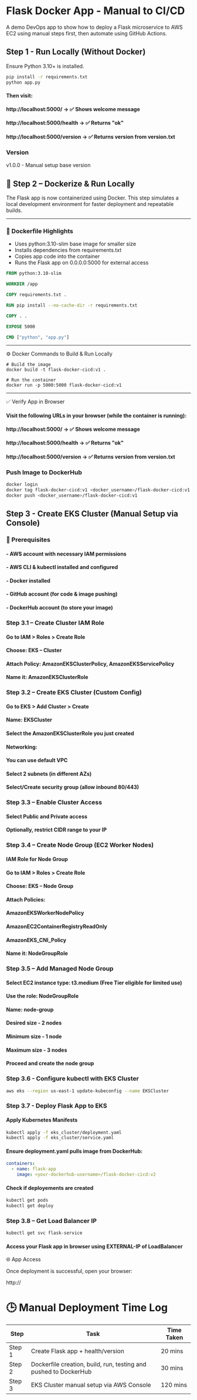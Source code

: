 # Flask Docker App - Manual to CI/CD
A demo DevOps app to show how to deploy a Flask microservice to AWS EC2 using manual steps first, then automate using GitHub Actions.

## Step 1 - Run Locally (Without Docker)
Ensure Python 3.10+ is installed.
```bash
pip install -r requirements.txt
python app.py
```
#### Then visit:
#### http://localhost:5000/ → ✅ Shows welcome message

#### http://localhost:5000/health → ✅ Returns "ok"

#### http://localhost:5000/version → ✅ Returns version from version.txt

### Version
v1.0.0 - Manual setup base version

## 🐳 Step 2 – Dockerize & Run Locally

The Flask app is now containerized using Docker. This step simulates a local development environment for faster deployment and repeatable builds.

---

### 📁 Dockerfile Highlights

- Uses python:3.10-slim base image for smaller size
- Installs dependencies from requirements.txt
- Copies app code into the container
- Runs the Flask app on 0.0.0.0:5000 for external access

```Dockerfile
FROM python:3.10-slim

WORKDIR /app

COPY requirements.txt .

RUN pip install --no-cache-dir -r requirements.txt

COPY . .

EXPOSE 5000

CMD ["python", "app.py"]
```

---

⚙️ Docker Commands to Build & Run Locally
```
# Build the image
docker build -t flask-docker-cicd:v1 .

# Run the container
docker run -p 5000:5000 flask-docker-cicd:v1
```

---

✅ Verify App in Browser

#### Visit the following URLs in your browser (while the container is running):

#### http://localhost:5000/ → ✅ Shows welcome message

#### http://localhost:5000/health → ✅ Returns "ok"

#### http://localhost:5000/version → ✅ Returns version from version.txt

### Push Image to DockerHub
```bash
docker login
docker tag flask-docker-cicd:v1 <docker_username>/flask-docker-cicd:v1
docker push <docker_username>/flask-docker-cicd:v1
```
## Step 3 - Create EKS Cluster (Manual Setup via Console)

### 🔧 Prerequisites

#### - AWS account with necessary IAM permissions
#### - AWS CLI & kubectl installed and configured
#### - Docker installed
#### - GitHub account (for code & image pushing)
#### - DockerHub account (to store your image)

### Step 3.1 – Create Cluster IAM Role

#### Go to IAM > Roles > Create Role

#### Choose: EKS – Cluster

#### Attach Policy: AmazonEKSClusterPolicy, AmazonEKSServicePolicy

#### Name it: AmazonEKSClusterRole


### Step 3.2 – Create EKS Cluster (Custom Config)

#### Go to EKS > Add Cluster > Create

#### Name: EKSCluster

#### Select the AmazonEKSClusterRole you just created

#### Networking:

#### You can use default VPC

#### Select 2 subnets (in different AZs)

#### Select/Create security group (allow inbound 80/443)



### Step 3.3 – Enable Cluster Access

#### Select Public and Private access

#### Optionally, restrict CIDR range to your IP


### Step 3.4 – Create Node Group (EC2 Worker Nodes)

#### IAM Role for Node Group

#### Go to IAM > Roles > Create Role

#### Choose: EKS – Node Group

#### Attach Policies:

#### AmazonEKSWorkerNodePolicy

#### AmazonEC2ContainerRegistryReadOnly

#### AmazonEKS_CNI_Policy

#### Name it: NodeGroupRole


### Step 3.5 – Add Managed Node Group

#### Select EC2 instance type: t3.medium (Free Tier eligible for limited use)

#### Use the role: NodeGroupRole

#### Name: node-group

#### Desired size - 2 nodes
#### Minimum size - 1 node
#### Maximum size - 3 nodes

#### Proceed and create the node group


### Step 3.6 - Configure kubectl with EKS Cluster

```bash
aws eks --region us-east-1 update-kubeconfig --name EKSCluster
```

### Step 3.7 - Deploy Flask App to EKS

#### Apply Kubernetes Manifests

```bash
kubectl apply -f eks_cluster/deployment.yaml
kubectl apply -f eks_cluster/service.yaml
```

#### Ensure deployment.yaml pulls image from DockerHub:

```deployment.yaml
containers:
  - name: flask-app
    image: <your-dockerhub-username>/flask-docker-cicd:v2
```

#### Check if deployements are created

```bash
kubectl get pods
kubectl get deploy
```

### Step 3.8 – Get Load Balancer IP

```bash
kubectl get svc flask-service
```

#### Access your Flask app in browser using EXTERNAL-IP of LoadBalancer


🌐 App Access

Once deployment is successful, open your browser:

http://<LoadBalancer-External-IP>

# 🕒 Manual Deployment Time Log

| Step | Task | Time Taken |
|------|------|------------|
| Step 1 | Create Flask app + health/version | 20 mins |
| Step 2 | Dockerfile creation, build, run, testing and pushed to DockerHub| 30 mins |
| Step 3 | EKS Cluster manual setup via AWS Console | 120 mins |

